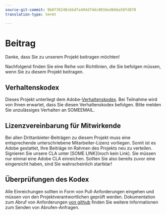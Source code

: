 ```yaml
---
source-git-commit: 9b8f39240cbbd7a494d74dc0016ed666a58fd870
translation-type: tm+mt

---
```

# Beitrag

Danke, dass Sie zu unserem Projekt beitragen möchten!

Nachfolgend finden Sie eine Reihe von Richtlinien, die Sie befolgen müssen, wenn Sie zu diesem Projekt beitragen.

## Verhaltenskodex

Dieses Projekt unterliegt dem Adobe-[Verhaltenskodex](https://git.corp.adobe.com/OpenSourceAdvisoryBoard/starter-repo/blob/master/CODE_OF_CONDUCT.md). Bei Teilnahme wird von Ihnen erwartet, dass Sie diesen Verhaltenskodex befolgen. Bitte melden Sie unzulässiges Verhalten an SOMEEMAIL.

## Lizenzvereinbarung für Mitwirkende

Bei allen Drittanbieter-Beiträgen zu diesem Projekt muss eine entsprechende unterschriebene Mitarbeiter-Lizenz vorliegen. Somit ist es Adobe gestattet, Ihre Beiträge im Rahmen des Projekts neu zu verteilen. Signieren Sie unsere CLA unter [SOME LINK](noch kein Link). Sie müssen nur einmal eine Adobe CLA einreichen. Sollten Sie also bereits zuvor eine eingereicht haben, sind Sie wahrscheinlich startklar!

## Überprüfungen des Kodex

Alle Einreichungen sollten in Form von Pull-Anforderungen eingehen und müssen von den Projektverantwortlichen geprüft werden. Dokumentation zum Abruf von Anforderungen [von github](https://help.github.com/articles/about-pull-requests/) finden Sie weitere Informationen zum Senden von Abrufen-Anfragen.
